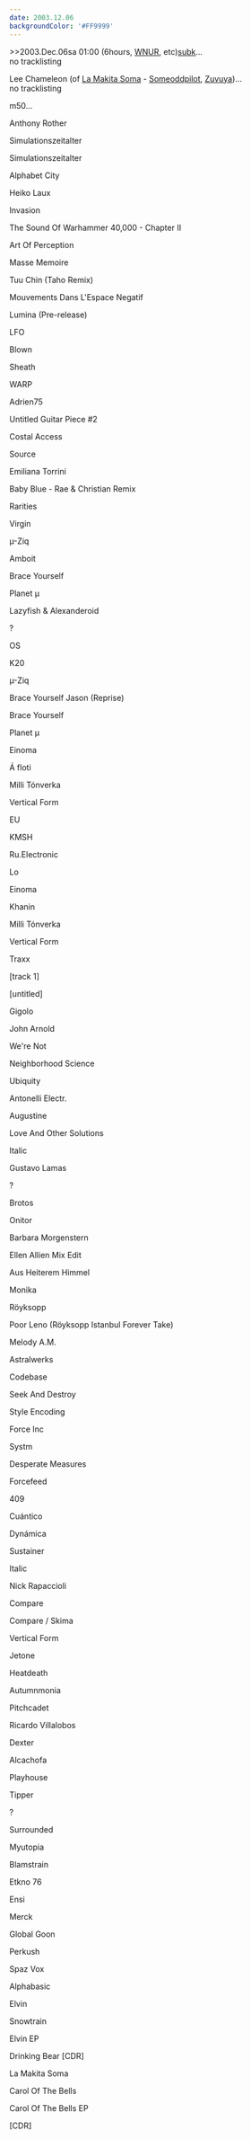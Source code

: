 ```yaml
---
date: 2003.12.06
backgroundColor: '#FF9999'
---
```


\>>2003.Dec.06sa 01:00 (6hours, [WNUR](http://streetbeat.wnur.org/), etc)[subk](http://www.subk.net/)...  
no tracklisting  

Lee Chameleon (of [La Makita Soma](http://www.somahq.com/) - [Someoddpilot](http://www.someoddpilotrecords.com/), [Zuvuya](http://www.zuvuyarecordings.com/))...  
no tracklisting  

m50...

Anthony Rother

Simulationszeitalter

Simulationszeitalter

Alphabet City

Heiko Laux

Invasion

The Sound Of Warhammer 40,000 - Chapter II

Art Of Perception

Masse Memoire

Tuu Chin (Taho Remix)

Mouvements Dans L'Espace Negatif

Lumina (Pre-release)

LFO

Blown

Sheath

WARP

Adrien75

Untitled Guitar Piece #2

Costal Access

Source

Emiliana Torrini

Baby Blue - Rae & Christian Remix

Rarities

Virgin

µ-Ziq

Amboit

Brace Yourself

Planet µ

Lazyfish & Alexanderoid

?

OS

K20

µ-Ziq

Brace Yourself Jason (Reprise)

Brace Yourself

Planet µ

Einoma

Á floti

Milli Tónverka

Vertical Form

EU

KMSH

Ru.Electronic

Lo

Einoma

Khanin

Milli Tónverka

Vertical Form

Traxx

\[track 1\]

\[untitled\]

Gigolo

John Arnold

We're Not

Neighborhood Science

Ubiquity

Antonelli Electr.

Augustine

Love And Other Solutions

Italic

Gustavo Lamas

?

Brotos

Onitor

Barbara Morgenstern

Ellen Allien Mix Edit

Aus Heiterem Himmel

Monika

Röyksopp

Poor Leno (Röyksopp Istanbul Forever Take)

Melody A.M.

Astralwerks

Codebase

Seek And Destroy

Style Encoding

Force Inc

Systm

Desperate Measures

Forcefeed

409

Cuántico

Dynámica

Sustainer

Italic

Nick Rapaccioli

Compare

Compare / Skima

Vertical Form

Jetone

Heatdeath

Autumnmonia

Pitchcadet

Ricardo Villalobos

Dexter

Alcachofa

Playhouse

Tipper

?

Surrounded

Myutopia

Blamstrain

Etkno 76

Ensi

Merck

Global Goon

Perkush

Spaz Vox

Alphabasic

Elvin

Snowtrain

Elvin EP

Drinking Bear \[CDR\]

La Makita Soma

Carol Of The Bells

Carol Of The Bells EP

\[CDR\]